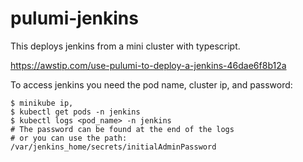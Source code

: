 # pulumi-jenkins

This deploys jenkins from a mini cluster with typescript.

https://awstip.com/use-pulumi-to-deploy-a-jenkins-46dae6f8b12a

To access jenkins you need the pod name, cluster ip, and password:   
```
$ minikube ip,                                     
$ kubectl get pods -n jenkins                                      
$ kubectl logs <pod_name> -n jenkins                                     
# The password can be found at the end of the logs                                     
# or you can use the path: /var/jenkins_home/secrets/initialAdminPassword
```
